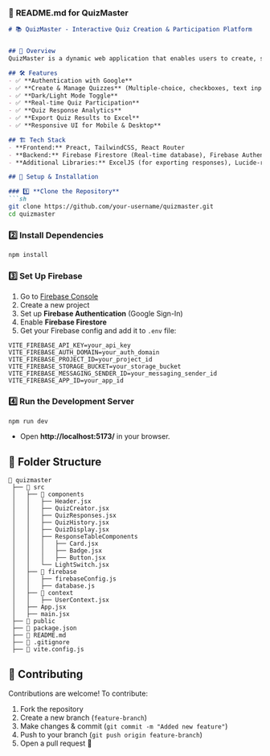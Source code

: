 ### 📌 **README.md for QuizMaster**

```md
# 📚 QuizMaster - Interactive Quiz Creation & Participation Platform


## 🚀 Overview
QuizMaster is a dynamic web application that enables users to create, share, and participate in interactive quizzes. Built with **Preact**, **Firebase**, and a modern UI framework, this platform offers a seamless experience for both quiz creators and participants.

## 🛠 Features
- ✅ **Authentication with Google**
- ✅ **Create & Manage Quizzes** (Multiple-choice, checkboxes, text input, conditional questions)
- ✅ **Dark/Light Mode Toggle**
- ✅ **Real-time Quiz Participation**
- ✅ **Quiz Response Analytics**
- ✅ **Export Quiz Results to Excel**
- ✅ **Responsive UI for Mobile & Desktop**

## 🏗️ Tech Stack
- **Frontend:** Preact, TailwindCSS, React Router
- **Backend:** Firebase Firestore (Real-time database), Firebase Authentication
- **Additional Libraries:** ExcelJS (for exporting responses), Lucide-react (icons)

## 🔧 Setup & Installation

### 1️⃣ **Clone the Repository**
```sh
git clone https://github.com/your-username/quizmaster.git
cd quizmaster
```

### 2️⃣ **Install Dependencies**
```sh
npm install
```

### 3️⃣ **Set Up Firebase**
1. Go to [Firebase Console](https://console.firebase.google.com/)
2. Create a new project
3. Set up **Firebase Authentication** (Google Sign-In)
4. Enable **Firebase Firestore**
5. Get your Firebase config and add it to `.env` file:
```env
VITE_FIREBASE_API_KEY=your_api_key
VITE_FIREBASE_AUTH_DOMAIN=your_auth_domain
VITE_FIREBASE_PROJECT_ID=your_project_id
VITE_FIREBASE_STORAGE_BUCKET=your_storage_bucket
VITE_FIREBASE_MESSAGING_SENDER_ID=your_messaging_sender_id
VITE_FIREBASE_APP_ID=your_app_id
```

### 4️⃣ **Run the Development Server**
```sh
npm run dev
```
- Open **http://localhost:5173/** in your browser.

## 📁 Folder Structure
```
📂 quizmaster
 ├── 📂 src
 │   ├── 📂 components
 │   │   ├── Header.jsx
 │   │   ├── QuizCreator.jsx
 │   │   ├── QuizResponses.jsx
 │   │   ├── QuizHistory.jsx
 │   │   ├── QuizDisplay.jsx
 │   │   ├── ResponseTableComponents
 │   │   │   ├── Card.jsx
 │   │   │   ├── Badge.jsx
 │   │   │   ├── Button.jsx
 │   │   └── LightSwitch.jsx
 │   ├── 📂 firebase
 │   │   ├── firebaseConfig.js
 │   │   ├── database.js
 │   ├── 📂 context
 │   │   ├── UserContext.jsx
 │   ├── App.jsx
 │   ├── main.jsx
 ├── 📂 public
 ├── 📜 package.json
 ├── 📜 README.md
 ├── 📜 .gitignore
 ├── 📜 vite.config.js
```

## 🤝 Contributing
Contributions are welcome! To contribute:
1. Fork the repository
2. Create a new branch (`feature-branch`)
3. Make changes & commit (`git commit -m "Added new feature"`)
4. Push to your branch (`git push origin feature-branch`)
5. Open a pull request 🚀
